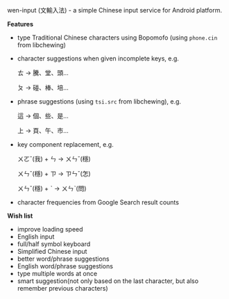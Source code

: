 wen-input (文輸入法) - a simple Chinese input service for Android platform.

**Features**

- type Traditional Chinese characters using Bopomofo (using `phone.cin` from libchewing)
- character suggestions when given incomplete keys, e.g.
    
    ㄊ -> 騰、堂、頭…
    
    ㄆ -> 碰、棒、培…
    
- phrase suggestions (using `tsi.src` from libchewing), e.g.
    
    這 -> 個、些、是…
    
    上 -> 頁、午、市…
    
- key component replacement, e.g.  

    ㄨㄛˇ(我) + ㄣ -> ㄨㄣˇ(穩) 

    ㄨㄣˇ(穩) + ㄗ -> ㄗㄣˇ(怎)

    ㄨㄣˇ(穩) + ˋ -> ㄨㄣˋ(問)
    
- character frequencies from Google Search result counts
    
**Wish list**
- improve loading speed
- English input
- full/half symbol keyboard
- Simplified Chinese input
- better word/phrase suggestions
- English word/phrase suggestions
- type multiple words at once
- smart suggestion(not only based on the last character, 
  but also remember previous characters)
 
